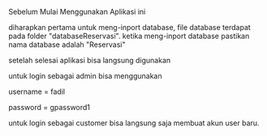 Sebelum Mulai Menggunakan Aplikasi ini

diharapkan pertama untuk meng-inport database, file database terdapat pada folder "databaseReservasi".
ketika meng-inport database pastikan nama database adalah "Reservasi" 

setelah selesai aplikasi bisa langsung digunakan

untuk login sebagai admin bisa menggunakan

username = fadil

password = gpassword1

untuk login sebagai customer bisa langsung saja membuat akun user baru.
